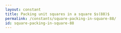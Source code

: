 ```yaml
---
layout: constant
title: Packing unit squares in a square $s(88)$
permalink: /constants/square-packing-in-square-88/
id: square-packing-in-square-88
---
```

